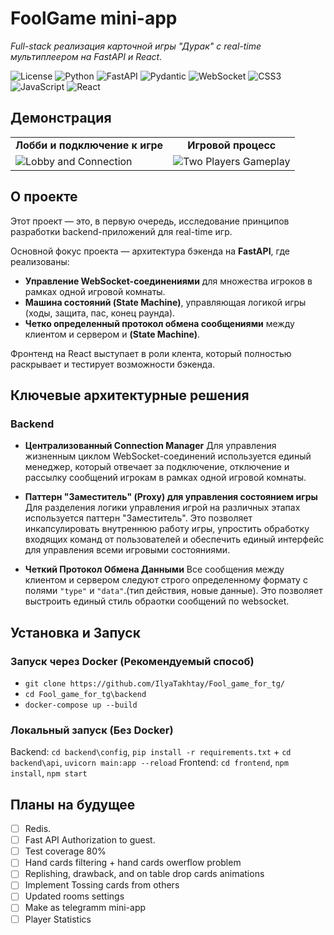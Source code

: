 # FoolGame mini-app
_Full-stack реализация карточной игры "Дурак" с real-time мультиплеером на FastAPI и React._

![License](https://img.shields.io/badge/license-MIT-blue.svg)
![Python](https://img.shields.io/badge/Python-3776AB?style=for-the-badge&logo=python&logoColor=white)
![FastAPI](https://img.shields.io/badge/FastAPI-009688?style=for-the-badge&logo=fastapi)
![Pydantic](https://img.shields.io/badge/Pydantic-E92063?style=for-the-badge&logo=pydantic)
![WebSocket](https://img.shields.io/badge/WebSocket-010101?style=for-the-badge&logo=websocket)
![CSS3](https://img.shields.io/badge/CSS3-1572B6?style=for-the-badge&logo=css3)
![JavaScript](https://img.shields.io/badge/JavaScript-F7DF1E?style=for-the-badge&logo=javascript)
![React](https://img.shields.io/badge/React-20232A?style=for-the-badge&logo=react&logoColor=61DAFB)

## Демонстрация
<table>
  <tr>
    <td align="center"><strong>Лобби и подключение к игре</strong></td>
    <td align="center"><strong>Игровой процесс</strong></td>
  </tr>
  <tr>
    <td><img src="(ссылка на .gif)" alt="Lobby and Connection"></td>
    <td><img src="(ссылка на .gif)" alt="Two Players Gameplay"></td>
  </tr>
</table>

## О проекте

Этот проект — это, в первую очередь, исследование принципов разработки backend-приложений для real-time игр.

Основной фокус проекта — архитектура бэкенда на **FastAPI**, где реализованы:
*   **Управление WebSocket-соединениями** для множества игроков в рамках одной игровой комнаты.
*   **Машина состояний (State Machine)**, управляющая логикой игры (ходы, защита, пас, конец раунда).
*   **Четко определенный протокол обмена сообщениями** между клиентом и сервером и **(State Machine)**.

Фронтенд на React выступает в роли клента, который полностью раскрывает и тестирует возможности бэкенда.

## Ключевые архитектурные решения

### Backend

*   **Централизованный Connection Manager**
    Для управления жизненным циклом WebSocket-соединений используется единый менеджер, который отвечает за подключение, отключение и рассылку сообщений игрокам в рамках одной игровой комнаты.

*   **Паттерн "Заместитель" (Proxy) для управления состоянием игры**
    Для разделения логики управления игрой на различных этапах используется паттерн "Заместитель". Это позволяет инкапсулировать внутреннюю работу игры, упростить обработку входящих команд от пользователей и обеспечить единый интерфейс для управления всеми игровыми состояниями.
    
*   **Четкий Протокол Обмена Данными**
    Все сообщения между клиентом и сервером следуют строго определенному формату с полями `"type"` и `"data"`.(тип действия, новые данные). Это позволяет выстроить единый стиль обраотки сообщений по websocket.
## Установка и Запуск
### Запуск через Docker (Рекомендуемый способ)
* `git clone https://github.com/IlyaTakhtay/Fool_game_for_tg/`
* `cd Fool_game_for_tg\backend`
* `docker-compose up --build`
### Локальный запуск (Без Docker)
Backend: `cd backend\config`, `pip install -r requirements.txt` + `cd backend\api`, `uvicorn main:app --reload`
Frontend: `cd frontend`, `npm install`, `npm start`

## Планы на будущее
- [ ] Redis.
- [ ] Fast API Authorization to guest.
- [ ] Test coverage 80%
- [ ] Hand cards filtering + hand cards owerflow problem
- [ ] Replishing, drawback, and on table drop cards animations
- [ ] Implement Tossing cards from others
- [ ] Updated rooms settings
- [ ] Make as telegramm mini-app
- [ ] Player Statistics
